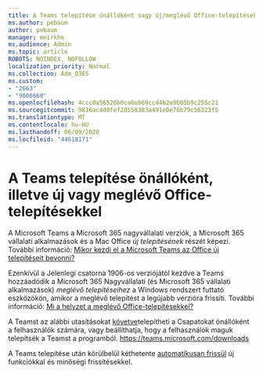 ```yaml
---
title: A Teams telepítése önállóként vagy új/meglévő Office-telepítésekkel
ms.author: pebaum
author: pebaum
manager: mnirkhe
ms.audience: Admin
ms.topic: article
ROBOTS: NOINDEX, NOFOLLOW
localization_priority: Normal
ms.collection: Adm_O365
ms.custom:
- "2663"
- "9000660"
ms.openlocfilehash: 4ccc8a56528b0ca6eb69ccd4b2a9685b9c255c21
ms.sourcegitcommit: 9816ac4d0fef20558383a491e0e76b79c56323f5
ms.translationtype: MT
ms.contentlocale: hu-HU
ms.lasthandoff: 06/09/2020
ms.locfileid: "44618171"
---
```

# <a name="installing-teams-as-standalone-or-with-new-or-existing-office-installations"></a>A Teams telepítése önállóként, illetve új vagy meglévő Office-telepítésekkel

A Microsoft Teams a Microsoft 365 nagyvállalati verziók, a Microsoft 365 vállalati alkalmazások és a Mac Office *új telepítésének* részét képezi. További információ: [Mikor kezdi el a Microsoft Teams az Office új telepítéseit bevonni?](https://docs.microsoft.com/deployoffice/teams-install#when-will-microsoft-teams-start-being-included-with-new-installations-of-microsoft-365-apps)

Ezenkívül a Jelenlegi csatorna 1906-os verziójától kezdve a Teams hozzáadódik a Microsoft 365 Nagyvállalati (és Microsoft 365 vállalati alkalmazások) *meglévő telepítéseihez* a Windows rendszert futtató eszközökön, amikor a meglévő telepítést a legújabb verzióra frissíti. További információ: [Mi a helyzet a meglévő Office-telepítésekkel?](https://docs.microsoft.com/deployoffice/teams-install#what-about-existing-installations-of-microsoft-365-apps)

A Teamst az alábbi utasításokat [követve](https://docs.microsoft.com/MicrosoftTeams/msi-deployment)telepítheti a Csapatokat önállóként a felhasználók számára, vagy beállíthatja, hogy a felhasználók maguk telepítsék a Teamst a programból. https://teams.microsoft.com/downloads

A Teams telepítése után körülbelül kéthetente [automatikusan frissül](https://docs.microsoft.com/deployoffice/teams-install#feature-and-quality-updates-for-microsoft-teams) új funkciókkal és minőségi frissítésekkel. 

